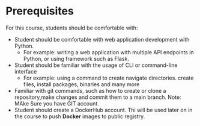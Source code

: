 # Prerequisites

For this course, students should be comfortable with:

* Student should be comfortable with web application development with Python.
  * For example: writing a web application with multiple API endpoints in Python, or using framework such as Flask.
* Student should be familiar with the usage of CLI or command-line interface
  * For example: using a command to create navigate directories. create files, install packages, binaries and many more  
* Familiar with git commands, such as how to create or clone a repository,make changes and commit them to a main branch.
Note: MAke Sure you have GIT account.
* Student should create a DockerHub account. Thi will be used later on in the course to push **Docker** images to public registry.

